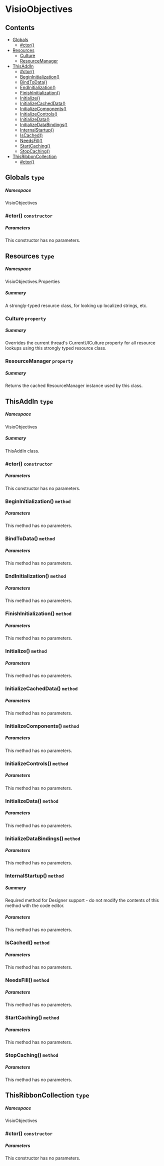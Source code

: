 <a name='assembly'></a>
# VisioObjectives

## Contents

- [Globals](#T-VisioObjectives-Globals 'VisioObjectives.Globals')
  - [#ctor()](#M-VisioObjectives-Globals-#ctor 'VisioObjectives.Globals.#ctor')
- [Resources](#T-VisioObjectives-Properties-Resources 'VisioObjectives.Properties.Resources')
  - [Culture](#P-VisioObjectives-Properties-Resources-Culture 'VisioObjectives.Properties.Resources.Culture')
  - [ResourceManager](#P-VisioObjectives-Properties-Resources-ResourceManager 'VisioObjectives.Properties.Resources.ResourceManager')
- [ThisAddIn](#T-VisioObjectives-ThisAddIn 'VisioObjectives.ThisAddIn')
  - [#ctor()](#M-VisioObjectives-ThisAddIn-#ctor-Microsoft-Office-Tools-Factory,System-IServiceProvider- 'VisioObjectives.ThisAddIn.#ctor(Microsoft.Office.Tools.Factory,System.IServiceProvider)')
  - [BeginInitialization()](#M-VisioObjectives-ThisAddIn-BeginInitialization 'VisioObjectives.ThisAddIn.BeginInitialization')
  - [BindToData()](#M-VisioObjectives-ThisAddIn-BindToData 'VisioObjectives.ThisAddIn.BindToData')
  - [EndInitialization()](#M-VisioObjectives-ThisAddIn-EndInitialization 'VisioObjectives.ThisAddIn.EndInitialization')
  - [FinishInitialization()](#M-VisioObjectives-ThisAddIn-FinishInitialization 'VisioObjectives.ThisAddIn.FinishInitialization')
  - [Initialize()](#M-VisioObjectives-ThisAddIn-Initialize 'VisioObjectives.ThisAddIn.Initialize')
  - [InitializeCachedData()](#M-VisioObjectives-ThisAddIn-InitializeCachedData 'VisioObjectives.ThisAddIn.InitializeCachedData')
  - [InitializeComponents()](#M-VisioObjectives-ThisAddIn-InitializeComponents 'VisioObjectives.ThisAddIn.InitializeComponents')
  - [InitializeControls()](#M-VisioObjectives-ThisAddIn-InitializeControls 'VisioObjectives.ThisAddIn.InitializeControls')
  - [InitializeData()](#M-VisioObjectives-ThisAddIn-InitializeData 'VisioObjectives.ThisAddIn.InitializeData')
  - [InitializeDataBindings()](#M-VisioObjectives-ThisAddIn-InitializeDataBindings 'VisioObjectives.ThisAddIn.InitializeDataBindings')
  - [InternalStartup()](#M-VisioObjectives-ThisAddIn-InternalStartup 'VisioObjectives.ThisAddIn.InternalStartup')
  - [IsCached()](#M-VisioObjectives-ThisAddIn-IsCached-System-String- 'VisioObjectives.ThisAddIn.IsCached(System.String)')
  - [NeedsFill()](#M-VisioObjectives-ThisAddIn-NeedsFill-System-String- 'VisioObjectives.ThisAddIn.NeedsFill(System.String)')
  - [StartCaching()](#M-VisioObjectives-ThisAddIn-StartCaching-System-String- 'VisioObjectives.ThisAddIn.StartCaching(System.String)')
  - [StopCaching()](#M-VisioObjectives-ThisAddIn-StopCaching-System-String- 'VisioObjectives.ThisAddIn.StopCaching(System.String)')
- [ThisRibbonCollection](#T-VisioObjectives-ThisRibbonCollection 'VisioObjectives.ThisRibbonCollection')
  - [#ctor()](#M-VisioObjectives-ThisRibbonCollection-#ctor-Microsoft-Office-Tools-Ribbon-RibbonFactory- 'VisioObjectives.ThisRibbonCollection.#ctor(Microsoft.Office.Tools.Ribbon.RibbonFactory)')

<a name='T-VisioObjectives-Globals'></a>
## Globals `type`

##### Namespace

VisioObjectives

<a name='M-VisioObjectives-Globals-#ctor'></a>
### #ctor() `constructor`

##### Parameters

This constructor has no parameters.

<a name='T-VisioObjectives-Properties-Resources'></a>
## Resources `type`

##### Namespace

VisioObjectives.Properties

##### Summary

A strongly-typed resource class, for looking up localized strings, etc.

<a name='P-VisioObjectives-Properties-Resources-Culture'></a>
### Culture `property`

##### Summary

Overrides the current thread's CurrentUICulture property for all
  resource lookups using this strongly typed resource class.

<a name='P-VisioObjectives-Properties-Resources-ResourceManager'></a>
### ResourceManager `property`

##### Summary

Returns the cached ResourceManager instance used by this class.

<a name='T-VisioObjectives-ThisAddIn'></a>
## ThisAddIn `type`

##### Namespace

VisioObjectives

##### Summary

ThisAddIn class.

<a name='M-VisioObjectives-ThisAddIn-#ctor-Microsoft-Office-Tools-Factory,System-IServiceProvider-'></a>
### #ctor() `constructor`

##### Parameters

This constructor has no parameters.

<a name='M-VisioObjectives-ThisAddIn-BeginInitialization'></a>
### BeginInitialization() `method`

##### Parameters

This method has no parameters.

<a name='M-VisioObjectives-ThisAddIn-BindToData'></a>
### BindToData() `method`

##### Parameters

This method has no parameters.

<a name='M-VisioObjectives-ThisAddIn-EndInitialization'></a>
### EndInitialization() `method`

##### Parameters

This method has no parameters.

<a name='M-VisioObjectives-ThisAddIn-FinishInitialization'></a>
### FinishInitialization() `method`

##### Parameters

This method has no parameters.

<a name='M-VisioObjectives-ThisAddIn-Initialize'></a>
### Initialize() `method`

##### Parameters

This method has no parameters.

<a name='M-VisioObjectives-ThisAddIn-InitializeCachedData'></a>
### InitializeCachedData() `method`

##### Parameters

This method has no parameters.

<a name='M-VisioObjectives-ThisAddIn-InitializeComponents'></a>
### InitializeComponents() `method`

##### Parameters

This method has no parameters.

<a name='M-VisioObjectives-ThisAddIn-InitializeControls'></a>
### InitializeControls() `method`

##### Parameters

This method has no parameters.

<a name='M-VisioObjectives-ThisAddIn-InitializeData'></a>
### InitializeData() `method`

##### Parameters

This method has no parameters.

<a name='M-VisioObjectives-ThisAddIn-InitializeDataBindings'></a>
### InitializeDataBindings() `method`

##### Parameters

This method has no parameters.

<a name='M-VisioObjectives-ThisAddIn-InternalStartup'></a>
### InternalStartup() `method`

##### Summary

Required method for Designer support - do not modify
the contents of this method with the code editor.

##### Parameters

This method has no parameters.

<a name='M-VisioObjectives-ThisAddIn-IsCached-System-String-'></a>
### IsCached() `method`

##### Parameters

This method has no parameters.

<a name='M-VisioObjectives-ThisAddIn-NeedsFill-System-String-'></a>
### NeedsFill() `method`

##### Parameters

This method has no parameters.

<a name='M-VisioObjectives-ThisAddIn-StartCaching-System-String-'></a>
### StartCaching() `method`

##### Parameters

This method has no parameters.

<a name='M-VisioObjectives-ThisAddIn-StopCaching-System-String-'></a>
### StopCaching() `method`

##### Parameters

This method has no parameters.

<a name='T-VisioObjectives-ThisRibbonCollection'></a>
## ThisRibbonCollection `type`

##### Namespace

VisioObjectives

<a name='M-VisioObjectives-ThisRibbonCollection-#ctor-Microsoft-Office-Tools-Ribbon-RibbonFactory-'></a>
### #ctor() `constructor`

##### Parameters

This constructor has no parameters.

